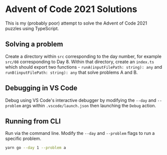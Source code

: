 # Advent of Code 2021 Solutions

This is my (probably poor) attempt to solve the Advent of Code 2021 puzzles using TypeScript.

## Solving a problem

Create a directory within `src` corresponding to the day number, for example `src/08` corresponding to Day 8. Within that directory, create an `index.ts` which should export two functions - `runA(inputFilePath: string): any` and `runB(inputFilePath: string): any` that solve problems A and B.

## Debugging in VS Code

Debug using VS Code's interactive debugger by modifying the `--day` and `--problem` args within `.vscode/launch.json` then launching the `Debug` action.

## Running from CLI

Run via the command line. Modify the `--day` and `--problem` flags to run a specific problem.

```bash
yarn go --day 1 --problem a
```
